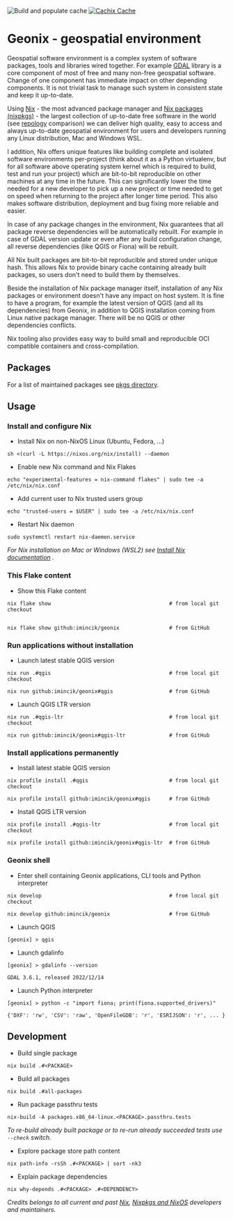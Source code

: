 ![Build and populate cache](https://github.com/imincik/geonix/workflows/Build%20and%20populate%20cache/badge.svg)
[![Cachix Cache](https://img.shields.io/badge/cachix-geonix-blue.svg)](https://geonix.cachix.org)

# Geonix - geospatial environment

Geospatial software environment is a complex system of software packages, tools
and libraries wired together. For example [GDAL](https://gdal.org/) library is a
core component of most of free and many non-free geospatial software. Change of
one component has immediate impact on other depending components. It is not
trivial task to manage such system in consistent state and keep it up-to-date.

Using [Nix](https://nixos.org/) - the most advanced package manager and [Nix
packages (nixpkgs)](https://github.com/NixOS/nixpkgs) - the largest collection
of up-to-date free software in the world (see
[repology](https://repology.org/repositories/graphs) comparison) we can deliver
high quality, easy to access and always up-to-date geospatial environment for
users and developers running any Linux distribution, Mac and Windows WSL.

I addition, Nix offers unique features like building complete and isolated
software environments per-project (think about it as a Python virtualenv, but for
all software above operating system kernel which is required to build, test and
run your project) which are bit-to-bit reproducible on other machines at any
time in the future. This can significantly lower the time needed for a new
developer to pick up a new project or time needed to get on speed when returning
to the project after longer time period. This also makes software distribution,
deployment and bug fixing more reliable and easier.

In case of any package changes in the environment, Nix guarantees that all
package reverse dependencies will be automatically rebuilt. For example in case
of GDAL version update or even after any build configuration change, all reverse
dependencies (like QGIS or Fiona) will be rebuilt.

All Nix built packages are bit-to-bit reproducible and stored under unique hash.
This allows Nix to provide binary cache containing already built packages, so
users don't need to build them by themselves.

Beside the installation of Nix package manager itself, installation of any Nix
packages or environment doesn't have any impact on host system. It is fine to
have a program, for example the latest version of QGIS (and all its
dependencies) from Geonix, in addition to QGIS installation coming from Linux
native package manager. There will be no QGIS or other dependencies conflicts.

Nix tooling also provides easy way to build small and reproducible OCI
compatible containers and cross-compilation.


## Packages

For a list of maintained packages see [pkgs directory](pkgs/).


## Usage

### Install and configure Nix

* Install Nix on non-NixOS Linux (Ubuntu, Fedora, ...)
```
sh <(curl -L https://nixos.org/nix/install) --daemon
```

* Enable new Nix command and Nix Flakes
```
echo "experimental-features = nix-command flakes" | sudo tee -a /etc/nix/nix.conf
```

* Add current user to Nix trusted users group
```
echo "trusted-users = $USER" | sudo tee -a /etc/nix/nix.conf
```

* Restart Nix daemon
```
sudo systemctl restart nix-daemon.service
```

_For Nix installation on Mac or Windows (WSL2) see
[Install Nix documentation](https://nix.dev/tutorials/install-nix#install-nix) ._

### This Flake content

* Show this Flake content
```
nix flake show                                      # from local git checkout


nix flake show github:imincik/geonix                # from GitHub
```


### Run applications without installation

* Launch latest stable QGIS version
```
nix run .#qgis                                      # from local git checkout

nix run github:imincik/geonix#qgis                  # from GitHub
```

* Launch QGIS LTR version
```
nix run .#qgis-ltr                                  # from local git checkout

nix run github:imincik/geonix#qgis-ltr              # from GitHub
```

### Install applications permanently

* Install latest stable QGIS version
```
nix profile install .#qgis                          # from local git checkout

nix profile install github:imincik/geonix#qgis      # from GitHub
```

* Install QGIS LTR version
```
nix profile install .#qgis-ltr                      # from local git checkout

nix profile install github:imincik/geonix#qgis-ltr  # from GitHub
```

### Geonix shell

* Enter shell containing Geonix applications, CLI tools and Python interpreter
```
nix develop                                         # from local git checkout

nix develop github:imincik/geonix                   # from GitHub
```

* Launch QGIS
```
[geonix] > qgis
```

* Launch gdalinfo
```
[geonix] > gdalinfo --version

GDAL 3.6.1, released 2022/12/14
```

* Launch Python interpreter
```
[geonix] > python -c "import fiona; print(fiona.supported_drivers)"

{'DXF': 'rw', 'CSV': 'raw', 'OpenFileGDB': 'r', 'ESRIJSON': 'r', ... }
```


## Development

* Build single package
```
nix build .#<PACKAGE>
```

* Build all packages
```
nix build .#all-packages
```

* Run package passthru tests
```
nix-build -A packages.x86_64-linux.<PACKAGE>.passthru.tests
```

_To re-build already built package or to re-run already succeeded tests use
`--check` switch._

* Explore package store path content
```
nix path-info -rsSh .#<PACKAGE> | sort -nk3
```

* Explain package dependencies
```
nix why-depends .#<PACKAGE> .#<DEPENDENCY>
```


_Credits belongs to all current and past [Nix](https://github.com/NixOS/nix/graphs/contributors),
[Nixpkgs and NixOS](https://github.com/NixOS/nixpkgs/graphs/contributors) developers and
maintainers._

